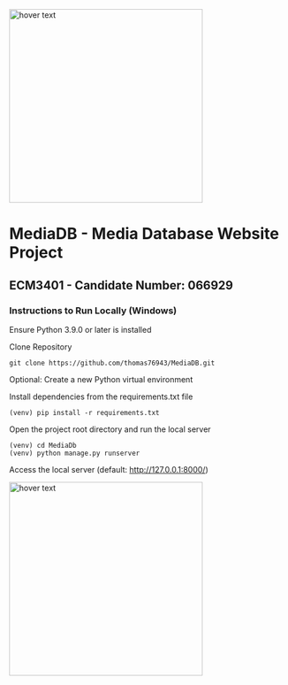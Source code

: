 <img src="https://mediadb-bucket.s3.amazonaws.com/media/logoNew.png" width="350" title="hover text">



# MediaDB - Media Database Website Project
## ECM3401 - Candidate Number: 066929

### Instructions to Run Locally (Windows)

Ensure Python 3.9.0 or later is installed

Clone Repository

```
git clone https://github.com/thomas76943/MediaDB.git
```

Optional: Create a new Python virtual environment

Install dependencies from the requirements.txt file
```
(venv) pip install -r requirements.txt
```



Open the project root directory and run the local server
```
(venv) cd MediaDb
(venv) python manage.py runserver
```


Access the local server (default: http://127.0.0.1:8000/)




<img src="https://mediadb-bucket.s3-us-west-2.amazonaws.com/extraImages/HomeSample.PNG" width="350" title="hover text">



